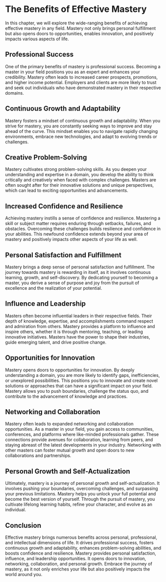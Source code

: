The Benefits of Effective Mastery
==========================================

In this chapter, we will explore the wide-ranging benefits of achieving effective mastery in any field. Mastery not only brings personal fulfillment but also opens doors to opportunities, enables innovation, and positively impacts various aspects of life.

Professional Success
--------------------

One of the primary benefits of mastery is professional success. Becoming a master in your field positions you as an expert and enhances your credibility. Mastery often leads to increased career prospects, promotions, and higher income potential. Employers and clients are more likely to trust and seek out individuals who have demonstrated mastery in their respective domains.

Continuous Growth and Adaptability
----------------------------------

Mastery fosters a mindset of continuous growth and adaptability. When you strive for mastery, you are constantly seeking ways to improve and stay ahead of the curve. This mindset enables you to navigate rapidly changing environments, embrace new technologies, and adapt to evolving trends or challenges.

Creative Problem-Solving
------------------------

Mastery cultivates strong problem-solving skills. As you deepen your understanding and expertise in a domain, you develop the ability to think critically and creatively when faced with complex challenges. Masters are often sought after for their innovative solutions and unique perspectives, which can lead to exciting opportunities and advancements.

Increased Confidence and Resilience
-----------------------------------

Achieving mastery instills a sense of confidence and resilience. Mastering a skill or subject matter requires enduring through setbacks, failures, and obstacles. Overcoming these challenges builds resilience and confidence in your abilities. This newfound confidence extends beyond your area of mastery and positively impacts other aspects of your life as well.

Personal Satisfaction and Fulfillment
-------------------------------------

Mastery brings a deep sense of personal satisfaction and fulfillment. The journey towards mastery is rewarding in itself, as it involves continuous learning, growth, and self-discovery. By dedicating yourself to becoming a master, you derive a sense of purpose and joy from the pursuit of excellence and the realization of your potential.

Influence and Leadership
------------------------

Masters often become influential leaders in their respective fields. Their depth of knowledge, expertise, and accomplishments command respect and admiration from others. Mastery provides a platform to influence and inspire others, whether it is through mentoring, teaching, or leading innovative initiatives. Masters have the power to shape their industries, guide emerging talent, and drive positive change.

Opportunities for Innovation
----------------------------

Mastery opens doors to opportunities for innovation. By deeply understanding a domain, you are more likely to identify gaps, inefficiencies, or unexplored possibilities. This positions you to innovate and create novel solutions or approaches that can have a significant impact on your field. Mastery allows you to push boundaries, challenge the status quo, and contribute to the advancement of knowledge and practices.

Networking and Collaboration
----------------------------

Mastery often leads to expanded networking and collaboration opportunities. As a master in your field, you gain access to communities, conferences, and platforms where like-minded professionals gather. These connections provide avenues for collaboration, learning from peers, and staying abreast of the latest developments in your industry. Networking with other masters can foster mutual growth and open doors to new collaborations and partnerships.

Personal Growth and Self-Actualization
--------------------------------------

Ultimately, mastery is a journey of personal growth and self-actualization. It involves pushing your boundaries, overcoming challenges, and surpassing your previous limitations. Mastery helps you unlock your full potential and become the best version of yourself. Through the pursuit of mastery, you cultivate lifelong learning habits, refine your character, and evolve as an individual.

Conclusion
----------

Effective mastery brings numerous benefits across personal, professional, and intellectual dimensions of life. It drives professional success, fosters continuous growth and adaptability, enhances problem-solving abilities, and boosts confidence and resilience. Mastery provides personal satisfaction, influence, and leadership opportunities. It opens doors to innovation, networking, collaboration, and personal growth. Embrace the journey of mastery, as it not only enriches your life but also positively impacts the world around you.
